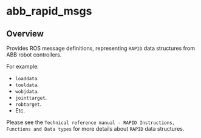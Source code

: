 # abb_rapid_msgs

## Overview

Provides ROS message definitions, representing `RAPID` data structures from ABB robot controllers.

For example:
- `loaddata`.
- `tooldata`.
- `wobjdata`.
- `jointtarget`.
- `robtarget`.
- Etc.

Please see the `Technical reference manual - RAPID Instructions, Functions and Data types` for more details about `RAPID` data structures.
